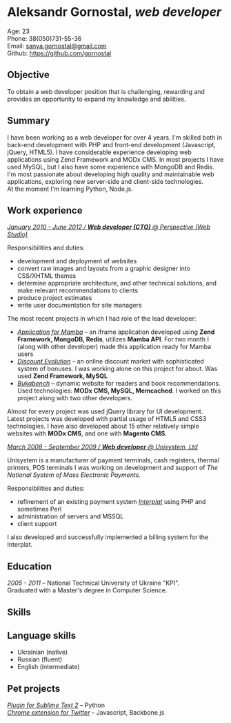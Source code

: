 # Aleksandr Gornostal, _web developer_

Age: 23  
Phone: 38(050)731-55-36  
Email: <sanya.gornostal@gmail.com>  
Github: <https://github.com/gornostal>

## Objective

To obtain a web developer position that is challenging, rewarding and provides an opportunity to expand my knowledge and abilities.

## Summary

I have been working as a web developer for over 4 years.
I'm skilled both in back-end development with PHP and front-end development (Javascript, jQuery, HTML5).
I have considerable experience developing web applications using Zend Framework and MODx CMS.
In most projects I have used MySQL, but I also have some experience with MongoDB and Redis.  
I'm most passionate about developing high quality and maintainable web applications, exploring new server-side and client-side technologies.  
At the moment I'm learning Python, Node.js.


## Work experience

<u>_January 2010 - June 2012 / **Web developer (CTO)** @ [Perspective (Web Studio)](http://perspective.net.ua)_</u>  

Responsibilities and duties:

* development and deployment of websites
* convert raw images and layouts from a graphic designer into CSS/XHTML themes
* determine appropriate architecture, and other technical solutions, and make relevant recommendations to clients
* produce project estimates
* write user documentation for site managers

The most recent projects in which I had role of the lead developer:

* _[Application for Mamba](http://mamba.ru/app_platform/?action=view&app_id=288)_ – an iframe application developed using
    **Zend Framework, MongoDB, Redis**, utilizes **Mamba API**.
    For two month I (along with other developer) made this application ready for Mamba users
* _[Discount Evolution](http://discount-on-lines.com)_ – an online discount market with sophisticated system of bonuses. 
    I was working alone on this project for about. Was used **Zend Framework, MySQL**
* _[Bukabench](http://bukabench.com)_ – dynamic website for readers and book recommendations.
    Used technologies: **MODx CMS, MySQL, Memcached**. I worked on this project along with two other developers.

Almost for every project was used jQuery library for UI development.  
Latest projects was developed with partial usage of HTML5 and CSS3 technologies.
I have also developed about 15 other relatively simple websites with **MODx CMS**, and one with **Magento CMS**.

<u>_March 2008 - September 2009 / **Web developer** @ [Unisystem, Ltd](http://unisystem.ua/en.html)_</u>

Unisystem is a manufacturer of payment terminals, cash registers, thermal printers, POS terminals 
I was working on development and support of _The National System of Mass Electronic Payments_.  

Responsibilities and duties:

* refinement of an existing payment system _[Interplat](http://interplat.ua/)_ using PHP and sometimes Perl
* administration of servers and MSSQL
* client support

I also developed and successfully implemented a billing system for the Interplat.


## Education

_2005 - 2011_ – National Technical University of Ukraine "KPI".  
Graduated with a Master's degree in Computer Science.

## Skills


## Language skills

* Ukrainian (native)
* Russian (fluent)
* English (intermediate)

## Pet projects

_[Plugin for Sublime Text 2](https://github.com/gornostal/Modific)_ – Python  
_[Chrome extension for Twitter](https://github.com/gornostal/twittext)_ – Javascript, Backbone.js